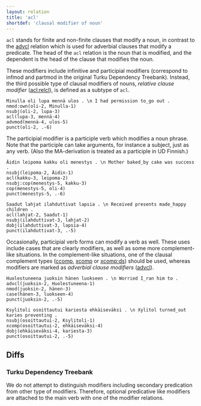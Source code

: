 ```yaml
---
layout: relation
title: 'acl'
shortdef: 'clausal modifier of noun'
---
```


`acl` stands for finite and non-finite clauses that modify a noun, in
contrast to the [advcl]() relation which is used for adverbial clauses
that modify a predicate. The head of the `acl` relation is the noun
that is modified, and the dependent is the head of the clause that
modifies the noun.

These modifiers include infinitive and participial modifiers (correspond to infmod and partmod in the original Turku Dependency Treebank). Instead, the third possible type of clausal modifiers of nouns, *relative clause modifier* ([acl:relcl]()), is defined as a subtype of `acl`.


<!-- fname:infmod.pdf -->
~~~ sdparse
Minulla oli lupa mennä ulos . \n I had permission to_go out .
nmod:own(oli-2, Minulla-1)
nsubj(oli-2, lupa-3)
acl(lupa-3, mennä-4)
advmod(mennä-4, ulos-5)
punct(oli-2, .-6)
~~~


The participial modifier is a participle verb which modifies a noun
phrase. Note that the participle can take arguments, for instance a subject,
just as any verb. (Also the MA-derivation is treated as a participle in UD
Finnish.)  

<!-- fname:partmod_NP.pdf -->
~~~ sdparse
Äidin leipoma kakku oli menestys . \n Mother baked_by cake was success .
nsubj(leipoma-2, Äidin-1)
acl(kakku-3, leipoma-2)
nsubj:cop(menestys-5, kakku-3)
cop(menestys-5, oli-4)
punct(menestys-5, .-6)
~~~

<!-- fname:partmod_NP_2.pdf -->
~~~ sdparse
Saadut lahjat ilahduttivat lapsia . \n Received presents made_happy children .
acl(lahjat-2, Saadut-1)
nsubj(ilahduttivat-3, lahjat-2)
dobj(ilahduttivat-3, lapsia-4)
punct(ilahduttivat-3, .-5)
~~~

Occasionally, participial verb forms can modify a verb as well. These uses include cases that are clearly modifiers, as well as some more complement-like situations. In the complement-like situations, one of the clausal complement types ([ccomp](), [xcomp]() or [xcomp:ds]()) should be used, whereas modifiers are marked as *adverbial clause modifiers* ([advcl]()).


<!-- fname:partmod_VP_mod.pdf -->
~~~ sdparse
Huolestuneena juoksin hänen luokseen . \n Worried I_ran him to .
advcl(juoksin-2, Huolestuneena-1)
nmod(juoksin-2, hänen-3)
case(hänen-3, luokseen-4)
punct(juoksin-2, .-5)
~~~

<!-- fname:partmod_VP_comp.pdf -->
~~~ sdparse
Ksylitoli osoittautui kariesta ehkäiseväksi . \n Xylitol turned_out karies preventing .
nsubj(osoittautui-2, Ksylitoli-1)
xcomp(osoittautui-2, ehkäiseväksi-4)
dobj(ehkäiseväksi-4, kariesta-3)
punct(osoittautui-2, .-5)
~~~






## Diffs

### Turku Dependency Treebank

We do not attempt to distinguish modifiers including secondary predication from other type of modifiers. Therefore, optional predicative like modifiers are attached to the main verb with one of the modifier relations.
<!-- Interlanguage links updated Út zář 29 18:41:02 CEST 2020 -->
